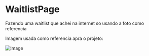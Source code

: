 # WaitlistPage
Fazendo uma waitlist que achei na internet so usando a foto como referencia

Imagem usada como referencia apra o projeto:

![image](https://github.com/user-attachments/assets/0843b25d-2525-44b4-80b5-939048eb2fed)
